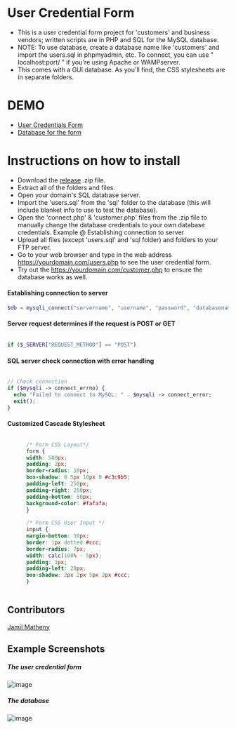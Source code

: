 # User Credential Form
  * This is a user credential form project for 'customers' and business vendors; written scripts are in PHP and SQL for the MySQL database.
  * NOTE: To use database, create a database name like 'customers' and import the users.sql in phpmyadmin, etc. To connect, you can use 
  " localhost:port/ " if you're using Apache or WAMPserver.
  * This comes with a GUI database. As you'll find, the CSS stylesheets are in separate folders.
  
# DEMO
* [User Credentials Form](https://www.jmath.tech/php/users.php) 
* [Database for the form](https://www.jmath.tech/php/customers.php)
  
# Instructions on how to install
  * Download the [release](https://github.com/jmathtech/User-Credential-Form-PHP/releases/tag/php) .zip file.
  * Extract all of the folders and files.
  * Open your domain's SQL database server.
  * Import the 'users.sql' from the 'sql' folder to the database (this will include blanket info to use to test the database).
  * Open the 'connect.php' & 'customer.php' files from the .zip file to manually change the database credentials to your own database credentials. Example @ Establishing connection to server
  * Upload all files (except 'users.sql' and 'sql folder) and folders to your FTP server.
  * Go to your web browser and type in the web address https://yourdomain.com/users.php to see the user credential form.
  * Try out the https://yourdomain.com/customer.php to ensure the database works as well.

#### Establishing connection to server
```php
$db = mysqli_connect("servername", "username", "password", "databasename");

```

#### Server request determines if the request is POST or GET
```php

if ($_SERVER["REQUEST_METHOD"] == "POST") 

```

#### SQL server check connection with error handling
```php

// Check connection
if ($mysqli -> connect_errno) {
  echo "Failed to connect to MySQL: " . $mysqli -> connect_error;
  exit();
}

```

#### Customized Cascade Stylesheet 
```css

	  /* Form CSS Layout*/
      form {
      width: 500px; 
      padding: 2px;
      border-radius: 10px;
      box-shadow: 0 5px 10px 0 #c3c9b5; 
	  padding-left: 250px;
      padding-right: 250px;
	  padding-bottom: 50px;
	  background-color: #fafafa;
	  }
	  
	  /* Form CSS User Input */
      input {
      margin-bottom: 10px;
      border: 1px dotted #ccc;
      border-radius: 7px;
      width: calc(100% - 5px);
      padding: 1px;
	  padding-left: 20px;
	  box-shadow: 2px 2px 5px 2px #ccc;
      }
      
```

## Contributors
[Jamil Matheny](https://github.com/jmathtech)

## Example Screenshots

##### The user credential form  
![image](https://user-images.githubusercontent.com/36749450/95696838-bb820a00-0c0a-11eb-84b5-2b9d7b9420c2.png)

##### The database
![image](https://user-images.githubusercontent.com/36749450/95684777-c6fd1300-0bc1-11eb-8023-3d2bdea406a2.png)

